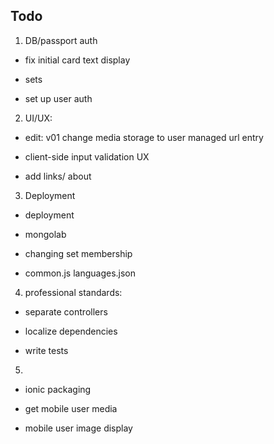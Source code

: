 
## Todo

1.  DB/passport auth  

- fix initial card text display  

- sets  

- set up user auth

2.  UI/UX:

- edit: v01 change media storage to user managed url entry  

- client-side input validation UX  

- add links/ about

3.  Deployment  

- deployment

- mongolab  

- changing set membership  

- common.js languages.json  


4.  professional standards:  

- separate controllers  

- localize dependencies  

- write tests  

5.  

- ionic packaging

- get mobile user media

- mobile user image display
